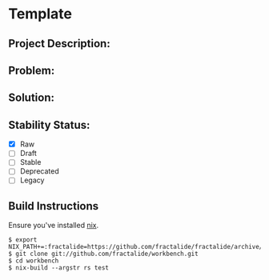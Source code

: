 # Template

## Project Description:

## Problem:

## Solution:

## Stability Status:

- [x] Raw
- [ ] Draft
- [ ] Stable
- [ ] Deprecated
- [ ] Legacy

## Build Instructions
Ensure you've installed [nix](https://nixos.org/nix).
```
$ export NIX_PATH+=:fractalide=https://github.com/fractalide/fractalide/archive/v20170218.tar.gz
$ git clone git://github.com/fractalide/workbench.git
$ cd workbench
$ nix-build --argstr rs test
```
